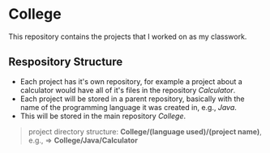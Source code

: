 # College
This repository contains the projects that I worked on as my classwork.
## Respository Structure
* Each project has it's own repository, for example a project about a calculator would have all of it's files in the repository *Calculator*.
* Each project will be stored in a parent repository, basically with the name of the programming language it was created in, e.g., *Java*.
* This will be stored in the main repository *College*.
>project directory structure: **College/(language used)/(project name)**, e.g.,  => **College/Java/Calculator** 
